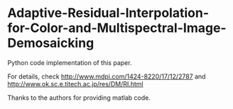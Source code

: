 # Adaptive-Residual-Interpolation-for-Color-and-Multispectral-Image-Demosaicking

Python code implementation of this paper.

For details, check http://www.mdpi.com/1424-8220/17/12/2787 and http://www.ok.sc.e.titech.ac.jp/res/DM/RI.html

Thanks to the authors for providing matlab code.
